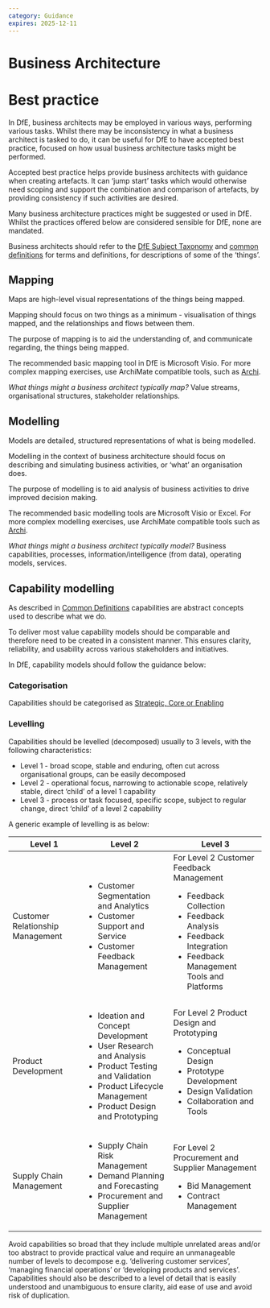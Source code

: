 ```yaml
---
category: Guidance
expires: 2025-12-11
---
```


# Business Architecture

# Best practice

In DfE, business architects may be employed in various ways, performing various tasks. Whilst there may be inconsistency in what a business architect is tasked to do, it can be useful for DfE to have accepted best practice, focused on how usual business architecture tasks might be performed.

Accepted best practice helps provide business architects with guidance when creating artefacts. It can ‘jump start’ tasks which would otherwise need scoping and support the combination and comparison of artefacts, by providing consistency if such activities are desired.

Many business architecture practices might be suggested or used in DfE. Whilst the practices offered below are considered sensible for DfE, none are mandated.

Business architects should refer to the [DfE Subject Taxonomy](https://educationgovuk.sharepoint.com/sites/lvedfe00014) and [common definitions](../common-definitions/) for terms and definitions, for descriptions of some of the ‘things’.


## Mapping

Maps are high-level visual representations of the things being mapped.

Mapping should focus on two things as a minimum - visualisation of things mapped, and the relationships and flows between them.

The purpose of mapping is to aid the understanding of, and communicate regarding, the things being mapped.

The recommended basic mapping tool in DfE is Microsoft Visio. For more complex mapping exercises, use ArchiMate compatible tools, such as [Archi](https://www.archimatetool.com/).

*What things might a business architect typically map?* Value streams, organisational structures, stakeholder relationships.


## Modelling

Models are detailed, structured representations of what is being modelled.

Modelling in the context of business architecture should focus on describing and simulating business activities, or ‘what’ an organisation does.

The purpose of modelling is to aid analysis of business activities to drive improved decision making.

The recommended basic modelling tools are Microsoft Visio or Excel. For more complex modelling exercises, use ArchiMate compatible tools such as [Archi](https://www.archimatetool.com/).

*What things might a business architect typically model?* Business capabilities, processes, information/intelligence (from data), operating models, services.

## Capability modelling

As described in [Common Definitions](../common-definitions/#capability) capabilities are abstract concepts used to describe what we do.

To deliver most value capability models should be comparable and therefore need to be created in a consistent manner. This ensures clarity, reliability, and usability across various stakeholders and initiatives.

In DfE, capability models should follow the guidance below:

### Categorisation

Capabilities should be categorised as [Strategic, Core or Enabling](../common-definitions/#capability)

### Levelling

Capabilities should be levelled (decomposed) usually to 3 levels, with the following characteristics:

* Level 1 - broad scope, stable and enduring, often cut across organisational groups, can be easily decomposed
* Level 2 - operational focus, narrowing to actionable scope, relatively stable, direct ‘child’ of a level 1 capability
* Level 3 - process or task focused, specific scope, subject to regular change, direct ‘child’ of a level 2 capability

A generic example of levelling is as below:

|Level 1| Level 2|Level 3|
|-----------|-----------|-----------|
|Customer Relationship Management|<ul><li>Customer Segmentation and Analytics</li><li>Customer Support and Service</li><li>Customer Feedback Management|For Level 2 Customer Feedback Management<ul><li>Feedback Collection</li><li>Feedback Analysis</li><li>Feedback Integration</li><li>Feedback Management Tools and Platforms|
|Product Development|<ul><li>Ideation and Concept Development</li><li>User Research and Analysis</li><li>Product Testing and Validation</li><li>Product Lifecycle Management</li><li>Product Design and Prototyping|For Level 2 Product Design and Prototyping<ul><li>Conceptual Design</li><li>Prototype Development</li><li>Design Validation</li><li>Collaboration and Tools|
|Supply Chain Management|<ul><li>Supply Chain Risk Management</li><li>Demand Planning and Forecasting</li><li>Procurement and Supplier Management|For Level 2 Procurement and Supplier Management<ul><li>Bid Management</li><li>Contract Management|

Avoid capabilities so broad that they include multiple unrelated areas and/or too abstract to provide practical value and require an unmanageable number of levels to decompose e.g. ‘delivering customer services’, ‘managing financial operations’ or ’developing products and services’. Capabilities should also be described to a level of detail that is easily understood and unambiguous to ensure clarity, aid ease of use and avoid risk of duplication.

